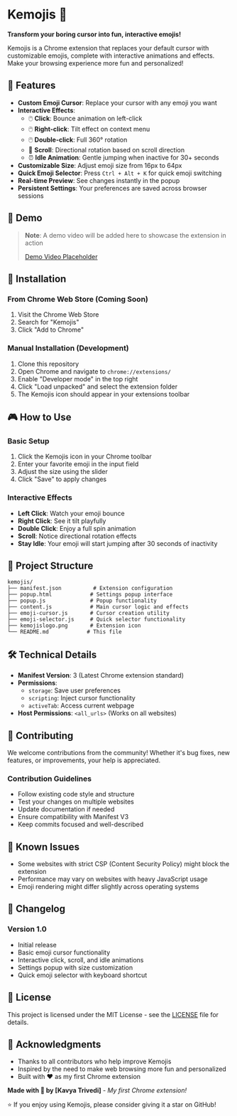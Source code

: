 # Kemojis 🎯

**Transform your boring cursor into fun, interactive emojis!**

Kemojis is a Chrome extension that replaces your default cursor with customizable emojis, complete with interactive animations and effects. Make your browsing experience more fun and personalized!

## 🌟 Features

- **Custom Emoji Cursor**: Replace your cursor with any emoji you want
- **Interactive Effects**: 
  - 🖱️ **Click**: Bounce animation on left-click
  - 🖱️ **Right-click**: Tilt effect on context menu
  - 🖱️ **Double-click**: Full 360° rotation
  - 📜 **Scroll**: Directional rotation based on scroll direction
  - ⏰ **Idle Animation**: Gentle jumping when inactive for 30+ seconds
- **Customizable Size**: Adjust emoji size from 16px to 64px
- **Quick Emoji Selector**: Press `Ctrl + Alt + K` for quick emoji switching
- **Real-time Preview**: See changes instantly in the popup
- **Persistent Settings**: Your preferences are saved across browser sessions

## 🎥 Demo

> **Note**: A demo video will be added here to showcase the extension in action
> 
> [Demo Video Placeholder](https://github.com/trivedikavya/Kemojis/blob/main/demovideo.mp4)

## 🚀 Installation

### From Chrome Web Store (Coming Soon)
1. Visit the Chrome Web Store
2. Search for "Kemojis"
3. Click "Add to Chrome"

### Manual Installation (Development)
1. Clone this repository
2. Open Chrome and navigate to `chrome://extensions/`
3. Enable "Developer mode" in the top right
4. Click "Load unpacked" and select the extension folder
5. The Kemojis icon should appear in your extensions toolbar

## 🎮 How to Use

### Basic Setup
1. Click the Kemojis icon in your Chrome toolbar
2. Enter your favorite emoji in the input field
3. Adjust the size using the slider
4. Click "Save" to apply changes

### Interactive Effects
- **Left Click**: Watch your emoji bounce
- **Right Click**: See it tilt playfully  
- **Double Click**: Enjoy a full spin animation
- **Scroll**: Notice directional rotation effects
- **Stay Idle**: Your emoji will start jumping after 30 seconds of inactivity

## 📁 Project Structure

```
kemojis/
├── manifest.json          # Extension configuration
├── popup.html            # Settings popup interface
├── popup.js              # Popup functionality
├── content.js            # Main cursor logic and effects
├── emoji-cursor.js       # Cursor creation utility
├── emoji-selector.js     # Quick selector functionality
├── kemojislogo.png       # Extension icon
└── README.md            # This file
```

## 🛠️ Technical Details

- **Manifest Version**: 3 (Latest Chrome extension standard)
- **Permissions**: 
  - `storage`: Save user preferences
  - `scripting`: Inject cursor functionality
  - `activeTab`: Access current webpage
- **Host Permissions**: `<all_urls>` (Works on all websites)

## 🤝 Contributing

We welcome contributions from the community! Whether it's bug fixes, new features, or improvements, your help is appreciated.

### Contribution Guidelines

- Follow existing code style and structure
- Test your changes on multiple websites
- Update documentation if needed
- Ensure compatibility with Manifest V3
- Keep commits focused and well-described

## 🐛 Known Issues

- Some websites with strict CSP (Content Security Policy) might block the extension
- Performance may vary on websites with heavy JavaScript usage
- Emoji rendering might differ slightly across operating systems

## 📝 Changelog

### Version 1.0
- Initial release
- Basic emoji cursor functionality
- Interactive click, scroll, and idle animations
- Settings popup with size customization
- Quick emoji selector with keyboard shortcut

## 📄 License

This project is licensed under the MIT License - see the [LICENSE](LICENSE) file for details.

## 🙏 Acknowledgments

- Thanks to all contributors who help improve Kemojis
- Inspired by the need to make web browsing more fun and personalized
- Built with ❤️ as my first Chrome extension



**Made with 🎯 by [Kavya Trivedi]** - *My first Chrome extension!*

⭐ If you enjoy using Kemojis, please consider giving it a star on GitHub!
